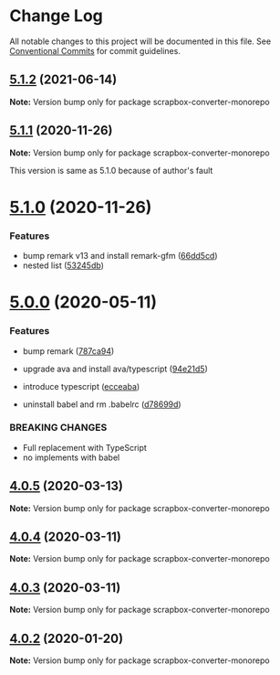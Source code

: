 # Change Log

All notable changes to this project will be documented in this file.
See [Conventional Commits](https://conventionalcommits.org) for commit guidelines.

## [5.1.2](https://github.com/pastak/scrapbox-converter/compare/v5.1.1...v5.1.2) (2021-06-14)

**Note:** Version bump only for package scrapbox-converter-monorepo





## [5.1.1](https://github.com/pastak/scrapbox-converter/compare/v5.1.0...v5.1.1) (2020-11-26)

**Note:** Version bump only for package scrapbox-converter-monorepo

This version is same as 5.1.0 because of author's fault



# [5.1.0](https://github.com/pastak/scrapbox-converter/compare/v5.0.0...v5.1.0) (2020-11-26)


### Features

* bump remark v13 and install remark-gfm ([66dd5cd](https://github.com/pastak/scrapbox-converter/commit/66dd5cdd4b743dcdc733b047ed9caf9d43f1904d))
* nested list ([53245db](https://github.com/pastak/scrapbox-converter/commit/53245db08792871444ababab290d533eff91a611))





# [5.0.0](https://github.com/pastak/scrapbox-converter/compare/v4.0.5...v5.0.0) (2020-05-11)


### Features

* bump remark ([787ca94](https://github.com/pastak/scrapbox-converter/commit/787ca94ac0a46d8ae4eca9f083e80c95b43ad5ec))
* upgrade ava and install ava/typescript ([94e21d5](https://github.com/pastak/scrapbox-converter/commit/94e21d57bbbee9bf907769fed5599001b0d9fac2))


* introduce typescript ([ecceaba](https://github.com/pastak/scrapbox-converter/commit/ecceabac3882acfbcb3ce4c6861954d5e2a93d95))
* uninstall babel and rm .babelrc ([d78699d](https://github.com/pastak/scrapbox-converter/commit/d78699d1a0e0bc4f3dda44b3d00902cf7fa9e6b5))


### BREAKING CHANGES

* Full replacement with TypeScript
* no implements with babel





## [4.0.5](https://github.com/pastak/scrapbox-converter/compare/v4.0.4...v4.0.5) (2020-03-13)

**Note:** Version bump only for package scrapbox-converter-monorepo





## [4.0.4](https://github.com/pastak/scrapbox-converter/compare/v4.0.3...v4.0.4) (2020-03-11)

**Note:** Version bump only for package scrapbox-converter-monorepo





## [4.0.3](https://github.com/pastak/scrapbox-converter/compare/v4.0.2...v4.0.3) (2020-03-11)

**Note:** Version bump only for package scrapbox-converter-monorepo





## [4.0.2](https://github.com/pastak/scrapbox-converter/compare/v4.0.1...v4.0.2) (2020-01-20)

**Note:** Version bump only for package scrapbox-converter-monorepo
